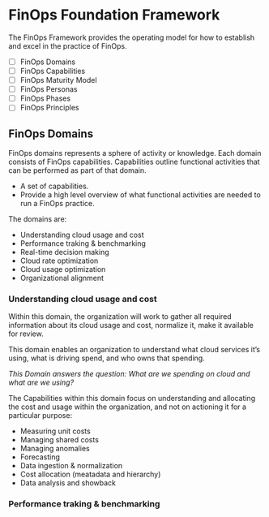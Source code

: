 # FinOps Foundation Framework

The FinOps Framework provides the operating model for how to establish and excel in the practice of FinOps.

- [ ] FinOps Domains
- [ ] FinOps Capabilities
- [ ] FinOps Maturity Model
- [ ] FinOps Personas
- [ ] FinOps Phases
- [ ] FinOps Principles

## FinOps Domains
FinOps domains represents a sphere of activity or knowledge. Each domain consists of FinOps capabilities. Capabilities outline functional activities that can be performed as part of that domain.

- A set of capabilities.
- Provide a high level overview of what functional activities are needed to run a FinOps practice.

The domains are:
- Understanding cloud usage and cost
- Performance traking & benchmarking
- Real-time decision making
- Cloud rate optimization
- Cloud usage optimization
- Organizational alignment


### Understanding cloud usage and cost
Within this domain, the organization will work to gather all required information about its cloud usage and cost, normalize it, make it available for review.

This domain enables an organization to understand what cloud services it’s using, what is driving spend, and who owns that spending.

*This Domain answers the question: What are we spending on cloud and what are we using?*

The Capabilities within this domain focus on understanding and allocating the cost and usage within the organization, and not on actioning it for a particular purpose:
- Measuring unit costs
- Managing shared costs
- Managing anomalies
- Forecasting
- Data ingestion & normalization
- Cost allocation (meatadata and hierarchy)
- Data analysis and showback

### Performance traking & benchmarking
